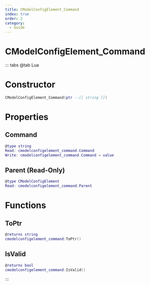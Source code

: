 ```yaml
---
title: CModelConfigElement_Command
index: true
order: 2
category:
  - Guide
---
```


# CModelConfigElement_Command

::: tabs
@tab Lua
# Constructor
```lua
CModelConfigElement_Command(ptr --[[ string ]])
```
# Properties
## Command 
```lua
@type string
Read: cmodelconfigelement_command.Command
Write: cmodelconfigelement_command.Command = value
```
## Parent (Read-Only)
```lua
@type CModelConfigElement
Read: cmodelconfigelement_command.Parent
```
# Functions
## ToPtr
```lua
@returns string
cmodelconfigelement_command:ToPtr()
```
## IsValid
```lua
@returns bool
cmodelconfigelement_command:IsValid()
```

:::